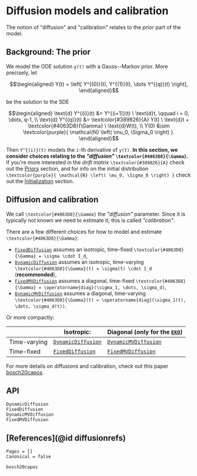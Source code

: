 # Diffusion models and calibration

The notion of "diffusion" and "calibration" relates to the _prior_ part of the model.

## Background: The prior

We model the ODE solution ``y(t)`` with a Gauss--Markov prior.
More precisely, let
```math
\begin{aligned}
Y(t) = \left[ Y^{(0)}(t), Y^{(1)}(t), \dots Y^{(q)}(t) \right],
\end{aligned}
```
be the solution to the SDE
```math
\begin{aligned}
\text{d} Y^{(i)}(t) &= Y^{(i+1)}(t) \ \text{d}t, \qquad i = 0, \dots, q-1, \\
\text{d} Y^{(q)}(t) &= \textcolor{#389826}{A} Y(t) \ \text{d}t + \textcolor{#4063D8}{\Gamma} \ \text{d}W(t), \\
Y(0) &\sim \textcolor{purple}{ \mathcal{N} \left( \mu_0, \Sigma_0 \right) }.
\end{aligned}
```
Then ``Y^{(i)}(t)`` models the ``i``-th derivative of ``y(t)``.
**In this section, we consider choices relating to the _"diffusion"_ ``\textcolor{#4063D8}{\Gamma}``.**
If you're more interested in the _drift matrix_ ``\textcolor{#389826}{A}`` check out the [Priors](@ref) section,
and for info on the initial distribution ``\textcolor{purple}{ \mathcal{N} \left( \mu_0, \Sigma_0 \right) }`` check out the [Initialization](@ref) section.


## Diffusion and calibration

We call ``\textcolor{#4063D8}{\Gamma}`` the _"diffusion"_ parameter.
Since it is typically not known we need to estimate it; this is called _"calibration"_.

There are a few different choices for how to model and estimate ``\textcolor{#4063D8}{\Gamma}``:
- [`FixedDiffusion`](@ref) assumes an isotropic, time-fixed ``\textcolor{#4063D8}{\Gamma} = \sigma \cdot I_d``,
- [`DynamicDiffusion`](@ref) assumes an isotropic, time-varying ``\textcolor{#4063D8}{\Gamma}(t) = \sigma(t) \cdot I_d`` (**recommended**),
- [`FixedMVDiffusion`](@ref) assumes a diagonal, time-fixed ``\textcolor{#4063D8}{\Gamma} = \operatorname{diag}(\sigma_1, \dots, \sigma_d)``,
- [`DynamicMVDiffusion`](@ref) assumes a diagonal, time-varying ``\textcolor{#4063D8}{\Gamma}(t) = \operatorname{diag}(\sigma_1(t), \dots, \sigma_d(t))``.

Or more compactly:

|              | Isotropic:                 | Diagonal (only for the [`EK0`](@ref)) |
|--------------|----------------------------|---------------------------------------|
| Time-varying | [`DynamicDiffusion`](@ref) | [`DynamicMVDiffusion`](@ref)          |
| Time-fixed   | [`FixedDiffusion`](@ref)   | [`FixedMVDiffusion`](@ref)            |


For more details on diffusions and calibration, check out this paper [bosch20capos](@cite).


## API

```@docs
DynamicDiffusion
FixedDiffusion
DynamicMVDiffusion
FixedMVDiffusion
```


## [References](@id diffusionrefs)

```@bibliography
Pages = []
Canonical = false

bosch20capos
```
